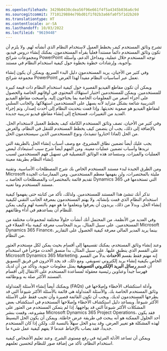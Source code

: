```yaml
---
ms.openlocfilehash: 3429b0430cdea56f96e661f4f5a4345b036a6c9d
ms.sourcegitcommit: 7710129884e79bd01f1f02b3a66fa0f5f1d2b269
ms.translationtype: HT
ms.contentlocale: ar-SA
ms.lasthandoff: 10/03/2022
ms.locfileid: "9619448"
---
```

تشرح وثائق المستخدم كيف يخطط العميل لاستخدام النظام الذي أنشأته لهم. ولا يلزم أن تكون وثائق المستخدم دائماً مستنداً فعلياً يقرأه المستخدمون. يمكنك إنشاء دروس فيديو، ومجموعات شرائح PowerPoint توجه المستخدم خلال عملية، ومداخل الدعم، وأسئلة وأجوبة، وإرشادات خطوة بخطوة حول كيفية استخدام النظام في مستند.

وفي كثير من الأحيان، يريد المستخدمون دليل البدء السريع. ويمكن أن يكون إنشاء مجموعة شرائح PowerPoint تعمل عبر أساسيات النظام مفيداً لهذا الغرض. 

ويمكن أن تكون مقاطع الفيديو القصيرة حول كيفية استخدام النظام ذات قيمة كبيرة للمستخدمين. ويمكن للمستخدمين اختيار استهلاك المحتوى في أوقاتهم الخاصة والحصول على أجزاء أصغر من المعلومات الخاصة بما يحتاجون إليه. وأصبحت مقاطع الفيديو التدريبية شائعة بشكل متزايد لأنه يسهل على المستخدمين استهلاكها. والجانب السلبي لمقاطع الفيديو هو صعوبة تحديثها. وإذا قمت بتحديث النظام إلى أحدث إصدار، وتم إجراء العديد من التغييرات، فستحتاج إلى إنشاء مقاطع فيديو تدريبية جديدة.

وفي كثير من الأحيان، تصف وثائق المستخدم الكاملة كيف يخطط العميل لاستخدام الحل. بالإضافة إلى ذلك، يجب أن يتضمن كيف يخطط المستخدم للتنقل في النظام، والغرض من الحل (لماذا اختاروا تنفيذه)، ونوع المستخدمين الذين سيستخدمون الحل. 

يجب عليك أيضاً تضمين نطاق المشروع، مع وصف أسباب إنشاء الحل بالطريقة التي تريدها وأسباب تضمين عمليات معينة. ومن المهم أيضاً شرح سبب استبعادك لبعض العمليات والميزات. وستساعد هذه الوثائق التفصيلية في تسهيل فهم المستخدمين لسبب إنشاء النظام بطريقة معينة.

ومن الطرق الجيدة لبدء مستند المستخدم الخاص بك شرح المصطلحات الأساسية. وتقنية Microsoft مليئة بالمختصرات، ولن يفهمها معظم المستخدمين. ومن الممارسات الجيدة تقديم قائمة بالمختصرات والمصطلحات الخاصة بـ Dynamics 365 التي تستخدمها في مستند المستخدم وما تعنيه.

تذكر أنك تنشئ هذا المستند للمستخدمين. ولذلك، تأكد من كتابته حتى يفهموا كيفية استخدام النظام الذي قمت بإنشائه. ولا يهتم المستخدمون بمعرفة الجانب التقني لكيفية إنشاء الحل. وبدلاً من ذلك، يريدون أن يعرفوا ويتعلموا ما هو مهم بالنسبة لهم وكيف يمكن للنظام أن يساعدهم في أداء وظائفهم.

وفي العديد من الأنظمة، من المحتمل أنك أنشأت حلولاً مختلفة لمجموعات مختلفة من المستخدمين. على سبيل المثال، يريد المحاسب معرفة كيفية بناء العملاء في Microsoft Dynamics ‏365 Finance، بينما يريد المدير المالي معرفة كيفية الحصول على التقارير من النظام. 

وعند إنشاء وثائق المستخدم، يمكنك تقسيمها إلى أقسام بحيث يمكن لكل مستخدم العثور على القسم الذي ينطبق عليها. على سبيل المثال، بدأ منسق الحدث مؤخراً في استخدام Microsoft Dynamics 365 Marketing. إنه مهتم فقط بقسم **الأحداث** بدلاً من القسم الخاص بكيفية إنشاء بريد إلكتروني تسويقي. ومع ذلك، قد يجد الآخرون في فريق التسويق أن قسم **رسائل البريد الإلكتروني التسويقية** يمثل معلومات حيوية. وتأكد من أن لديك فهرساً جيداً وعناوين رئيسية معقولة لمساعدة المستخدم على الانتقال إلى أقسام المستند الأكثر صلة به وبوظائفه.

ويمكنك أيضاً إنشاء الأسئلة المتداولة (FAQs) وأدلة استكشاف الأخطاء وإصلاحها في وثائق المستخدم الخاصة بك. والأسئلة المتداولة هي قائمة بالأسئلة الأكثر شيوعاً التي قد يطرحها المستخدمون لديك. ويجب أن تكون القائمة قصيرة وأن تجيب فقط على الأسئلة الأكثر شيوعاً. ويساعد دليل استكشاف الأخطاء وإصلاحها المستخدم في استكشاف بعض المشكلات الأكثر شيوعاً التي قد يواجهها. إذا لم يتمكن المستخدم من العثور على مشروعه، وقمت بنشر Microsoft Dynamics 365 Project Operations، فقد يكون أحد الحلول الممكنة هو أنه يبحث في طريقة عرض خاطئة. ويمكن أن يكون الحل البسيط لهذه المشكلة هو تغيير العرض. وقد يبدو الحل سهلاً بالنسبة لك، ولكن إذا كان المستخدم جديداً، فقد يصاب بالإحباط عندما لا يفهم كيفية عمل شيء ما.

ويمكن أن تساعد الأدلة المرئية في رفع مستوى الشرح. وعند تعليم الأشخاص كيفية استخدام النظام، تأكد من إضافة صور للنظام لتحسين تعلمهم.
